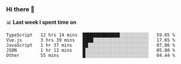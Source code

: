 ### Hi there 👋

<!--
**DBvc/DBvc** is a ✨ _special_ ✨ repository because its `README.md` (this file) appears on your GitHub profile.

Here are some ideas to get you started:

- 🔭 I’m currently working on ...
- 🌱 I’m currently learning ...
- 👯 I’m looking to collaborate on ...
- 🤔 I’m looking for help with ...
- 💬 Ask me about ...
- 📫 How to reach me: ...
- 😄 Pronouns: ...
- ⚡ Fun fact: ...
-->

📊 **Last week I spent time on**
<!--START_SECTION:waka-->
```text
TypeScript   12 hrs 14 mins  ██████████████░░░░░░░░░░░   59.05 % 
Vue.js       3 hrs 39 mins   ████░░░░░░░░░░░░░░░░░░░░░   17.65 % 
JavaScript   1 hr 37 mins    ██░░░░░░░░░░░░░░░░░░░░░░░   07.86 % 
JSON         1 hr 12 mins    █░░░░░░░░░░░░░░░░░░░░░░░░   05.80 % 
Other        55 mins         █░░░░░░░░░░░░░░░░░░░░░░░░   04.44 %
```
<!--END_SECTION:waka-->
